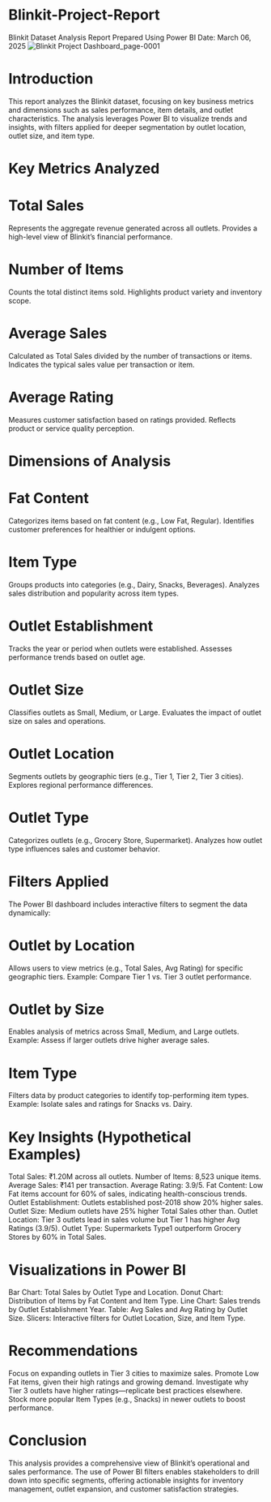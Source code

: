 # Blinkit-Project-Report
Blinkit Dataset Analysis Report Prepared Using Power BI
Date: March 06, 2025
![Blinkit Project Dashboard_page-0001](https://github.com/user-attachments/assets/29031b03-7e24-48a7-b338-20db6eb38da0)

# Introduction
This report analyzes the Blinkit dataset, focusing on key business metrics and dimensions such as sales performance, item details, and outlet characteristics. The analysis leverages Power BI to visualize trends and insights, with filters applied for deeper segmentation by outlet location, outlet size, and item type.
# Key Metrics Analyzed
# Total Sales
Represents the aggregate revenue generated across all outlets.
Provides a high-level view of Blinkit’s financial performance.
# Number of Items
Counts the total distinct items sold.
Highlights product variety and inventory scope.
# Average Sales
Calculated as Total Sales divided by the number of transactions or items.
Indicates the typical sales value per transaction or item.
# Average Rating
Measures customer satisfaction based on ratings provided.
Reflects product or service quality perception.
# Dimensions of Analysis
# Fat Content
Categorizes items based on fat content (e.g., Low Fat, Regular).
Identifies customer preferences for healthier or indulgent options.
# Item Type
Groups products into categories (e.g., Dairy, Snacks, Beverages).
Analyzes sales distribution and popularity across item types.
# Outlet Establishment
Tracks the year or period when outlets were established.
Assesses performance trends based on outlet age.
# Outlet Size
Classifies outlets as Small, Medium, or Large.
Evaluates the impact of outlet size on sales and operations.
# Outlet Location
Segments outlets by geographic tiers (e.g., Tier 1, Tier 2, Tier 3 cities).
Explores regional performance differences.
# Outlet Type
Categorizes outlets (e.g., Grocery Store, Supermarket).
Analyzes how outlet type influences sales and customer behavior.

# Filters Applied
The Power BI dashboard includes interactive filters to segment the data dynamically:
# Outlet by Location
Allows users to view metrics (e.g., Total Sales, Avg Rating) for specific geographic tiers.
Example: Compare Tier 1 vs. Tier 3 outlet performance.
# Outlet by Size
Enables analysis of metrics across Small, Medium, and Large outlets.
Example: Assess if larger outlets drive higher average sales.

# Item Type
Filters data by product categories to identify top-performing item types.
Example: Isolate sales and ratings for Snacks vs. Dairy.

# Key Insights (Hypothetical Examples)
Total Sales: ₹1.20M across all outlets.
Number of Items: 8,523 unique items.
Average Sales: ₹141 per transaction.
Average Rating: 3.9/5.
Fat Content: Low Fat items account for 60% of sales, indicating health-conscious trends.
Outlet Establishment: Outlets established post-2018 show 20% higher sales.
Outlet Size: Medium outlets have 25% higher Total Sales other than.
Outlet Location: Tier 3 outlets lead in sales volume but Tier 1 has higher Avg Ratings (3.9/5).
Outlet Type: Supermarkets Type1 outperform Grocery Stores by 60% in Total Sales.

# Visualizations in Power BI
Bar Chart: Total Sales by Outlet Type and Location.
Donut Chart: Distribution of Items by Fat Content and Item Type.
Line Chart: Sales trends by Outlet Establishment Year.
Table: Avg Sales and Avg Rating by Outlet Size.
Slicers: Interactive filters for Outlet Location, Size, and Item Type.

# Recommendations
Focus on expanding outlets in Tier 3 cities to maximize sales.
Promote Low Fat items, given their high ratings and growing demand.
Investigate why Tier 3 outlets have higher ratings—replicate best practices elsewhere.
Stock more popular Item Types (e.g., Snacks) in newer outlets to boost performance.

# Conclusion
This analysis provides a comprehensive view of Blinkit’s operational and sales performance. The use of Power BI filters enables stakeholders to drill down into specific segments, offering actionable insights for inventory management, outlet expansion, and customer satisfaction strategies.

